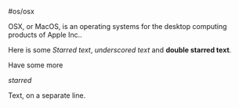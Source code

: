 #os/osx

OSX, or MacOS, is an operating systems for the desktop computing products of Apple Inc..


Here is some *Starred text*, _underscored text_ and **double starred text**.

Have some more

*starred*

Text, on a separate line.

